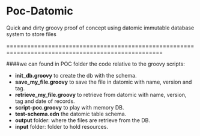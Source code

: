 # Poc-Datomic
Quick and dirty groovy proof of concept using datomic immutable database system to store files

===================================================================================================
 
####we can found in POC folder the code relative to the groovy scripts:
- **init_db.groovy** to create the db with the schema.
- **save_my_file.groovy** to save the file in datomic with name, version and tag.
- **retrieve_my_file.groovy** to retrieve from datomic with name, version, tag and date of records.
- **script-poc.groovy** to play with memory DB.
- **test-schema.edn** the datomic table schema.
- **output** folder: where the files are retrieve from the DB.
- **input** folder: folder to hold resources.
